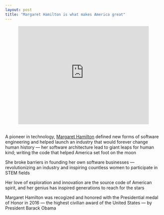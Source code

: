 ```yaml
---
layout: post
title: "Margaret Hamilton is what makes America great"
---
```


<center><iframe width="420" height="315" src="http://www.youtube.com/embed/X1PNp_YggAA" frameborder="0" allowfullscreen></iframe></center>

<br/>

A pioneer in technology, [Margaret Hamilton](https://en.wikipedia.org/wiki/Margaret_Hamilton_(scientist)) defined new forms of software engineering and helped launch an industry that would forever change human history — her software architecture lead to giant leaps for human kind; writing the code that helped America set foot on the moon

She broke barriers in founding her own software businesses — revolutionizing an industry and inspiring countless women to participate in STEM fields

Her love of exploration and innovation are the source code of American spirit, and her genius has inspired generations to reach for the stars

Margaret Hamilton was recogized and honored with the Presidential medal of Honor in 2016 — the highest civilian award of the United States — by President Barack Obama 
